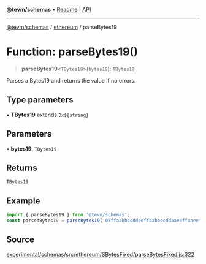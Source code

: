 **@tevm/schemas** • [Readme](../../README.md) \| [API](../../modules.md)

***

[@tevm/schemas](../../README.md) / [ethereum](../README.md) / parseBytes19

# Function: parseBytes19()

> **parseBytes19**\<`TBytes19`\>(`bytes19`): `TBytes19`

Parses a Bytes19 and returns the value if no errors.

## Type parameters

• **TBytes19** extends ```0x${string}```

## Parameters

• **bytes19**: `TBytes19`

## Returns

`TBytes19`

## Example

```ts
import { parseBytes19 } from '@tevm/schemas';
const parsedBytes19 = parseBytes19('0xffaabbccddeeffaabbccddaaeeffaaeeffbbcc');
```

## Source

[experimental/schemas/src/ethereum/SBytesFixed/parseBytesFixed.js:322](https://github.com/evmts/tevm-monorepo/blob/main/experimental/schemas/src/ethereum/SBytesFixed/parseBytesFixed.js#L322)
